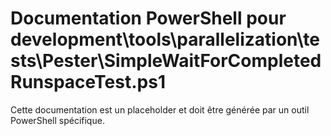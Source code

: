 # Documentation PowerShell pour development\tools\parallelization\tests\Pester\SimpleWaitForCompletedRunspaceTest.ps1

Cette documentation est un placeholder et doit être générée par un outil PowerShell spécifique.
